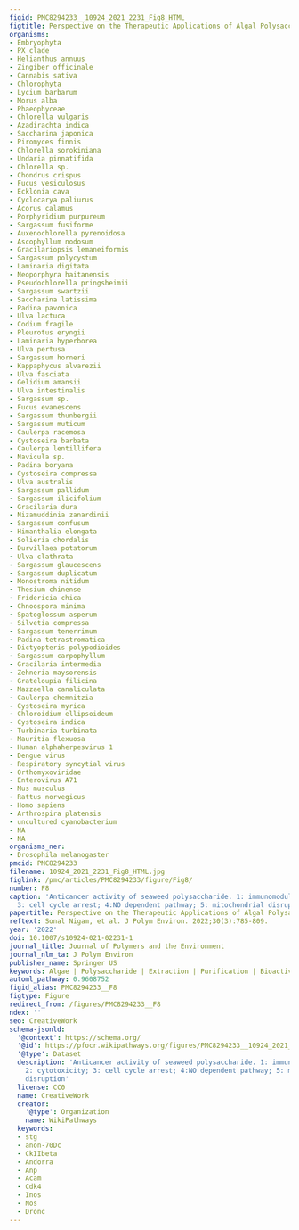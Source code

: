 ```yaml
---
figid: PMC8294233__10924_2021_2231_Fig8_HTML
figtitle: Perspective on the Therapeutic Applications of Algal Polysaccharides
organisms:
- Embryophyta
- PX clade
- Helianthus annuus
- Zingiber officinale
- Cannabis sativa
- Chlorophyta
- Lycium barbarum
- Morus alba
- Phaeophyceae
- Chlorella vulgaris
- Azadirachta indica
- Saccharina japonica
- Piromyces finnis
- Chlorella sorokiniana
- Undaria pinnatifida
- Chlorella sp.
- Chondrus crispus
- Fucus vesiculosus
- Ecklonia cava
- Cyclocarya paliurus
- Acorus calamus
- Porphyridium purpureum
- Sargassum fusiforme
- Auxenochlorella pyrenoidosa
- Ascophyllum nodosum
- Gracilariopsis lemaneiformis
- Sargassum polycystum
- Laminaria digitata
- Neoporphyra haitanensis
- Pseudochlorella pringsheimii
- Sargassum swartzii
- Saccharina latissima
- Padina pavonica
- Ulva lactuca
- Codium fragile
- Pleurotus eryngii
- Laminaria hyperborea
- Ulva pertusa
- Sargassum horneri
- Kappaphycus alvarezii
- Ulva fasciata
- Gelidium amansii
- Ulva intestinalis
- Sargassum sp.
- Fucus evanescens
- Sargassum thunbergii
- Sargassum muticum
- Caulerpa racemosa
- Cystoseira barbata
- Caulerpa lentillifera
- Navicula sp.
- Padina boryana
- Cystoseira compressa
- Ulva australis
- Sargassum pallidum
- Sargassum ilicifolium
- Gracilaria dura
- Nizamuddinia zanardinii
- Sargassum confusum
- Himanthalia elongata
- Solieria chordalis
- Durvillaea potatorum
- Ulva clathrata
- Sargassum glaucescens
- Sargassum duplicatum
- Monostroma nitidum
- Thesium chinense
- Fridericia chica
- Chnoospora minima
- Spatoglossum asperum
- Silvetia compressa
- Sargassum tenerrimum
- Padina tetrastromatica
- Dictyopteris polypodioides
- Sargassum carpophyllum
- Gracilaria intermedia
- Zehneria maysorensis
- Grateloupia filicina
- Mazzaella canaliculata
- Caulerpa chemnitzia
- Cystoseira myrica
- Chloroidium ellipsoideum
- Cystoseira indica
- Turbinaria turbinata
- Mauritia flexuosa
- Human alphaherpesvirus 1
- Dengue virus
- Respiratory syncytial virus
- Orthomyxoviridae
- Enterovirus A71
- Mus musculus
- Rattus norvegicus
- Homo sapiens
- Arthrospira platensis
- uncultured cyanobacterium
- NA
- NA
organisms_ner:
- Drosophila melanogaster
pmcid: PMC8294233
filename: 10924_2021_2231_Fig8_HTML.jpg
figlink: /pmc/articles/PMC8294233/figure/Fig8/
number: F8
caption: 'Anticancer activity of seaweed polysaccharide. 1: immunomodulation; 2: cytotoxicity;
  3: cell cycle arrest; 4:NO dependent pathway; 5: mitochondrial disruption'
papertitle: Perspective on the Therapeutic Applications of Algal Polysaccharides.
reftext: Sonal Nigam, et al. J Polym Environ. 2022;30(3):785-809.
year: '2022'
doi: 10.1007/s10924-021-02231-1
journal_title: Journal of Polymers and the Environment
journal_nlm_ta: J Polym Environ
publisher_name: Springer US
keywords: Algae | Polysaccharide | Extraction | Purification | Bioactivity | Challenges
automl_pathway: 0.9608752
figid_alias: PMC8294233__F8
figtype: Figure
redirect_from: /figures/PMC8294233__F8
ndex: ''
seo: CreativeWork
schema-jsonld:
  '@context': https://schema.org/
  '@id': https://pfocr.wikipathways.org/figures/PMC8294233__10924_2021_2231_Fig8_HTML.html
  '@type': Dataset
  description: 'Anticancer activity of seaweed polysaccharide. 1: immunomodulation;
    2: cytotoxicity; 3: cell cycle arrest; 4:NO dependent pathway; 5: mitochondrial
    disruption'
  license: CC0
  name: CreativeWork
  creator:
    '@type': Organization
    name: WikiPathways
  keywords:
  - stg
  - anon-70Dc
  - CkIIbeta
  - Andorra
  - Anp
  - Acam
  - Cdk4
  - Inos
  - Nos
  - Dronc
---
```

